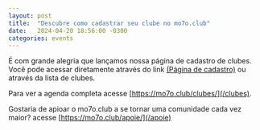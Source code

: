 ```yaml
---
layout: post
title:  "Descubre como cadastrar seu clube no mo7o.club"
date:   2024-04-20 18:56:00 -0300
categories: events
---
```


É com grande alegria que lançamos nossa página de cadastro de clubes.
Você pode acessar diretamente através do link <a href="https://forms.gle/LkJEBaNTR7mWiaiv7">(Página de cadastro)</a> ou através da lista de clubes.

Para ver a agenda completa acesse [https://mo7o.club/clubes/](/clubes).

Gostaria de apioar o mo7o.club a se tornar uma comunidade cada vez maior? acesse [https://mo7o.club/apoie/](/apoie)